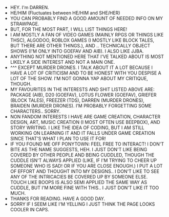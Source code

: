- HEY. I'm DARREN.
- HE/HIM (Fluctuates between HE/HIM and SHE/HER)
- YOU CAN PROBABLY FIND A GOOD AMOUNT OF NEEDED INFO ON MY STRAWPAGE.
- BUT, FOR THE MOST PART, I WILL LIST THINGS HERE!
- I AM MOSTLY A FAN OF VIDEO GAMES (MAINLY RPGS OR THINGS LIKE THSC), ALGODOO, ROBLOX GAMES (I MOSTLY LIKE BLOCK TALES, BUT THERE ARE OTHER THINGS.), AND .. TECHNICALLY OBJECT SHOWS (I'M ONLY INTO GOEFAV AND AIB). I ALSO LIKE JJBA.
-  ANYTHING NOT MENTIONED HERE THAT I'VE TALKED ABOUT IS MOST LIKELY A SIDE INTEREST AND NOT A MAIN ONE.
-  ^^^ EXCEPT MURDER DRONES. I TALK ABOUT IT A LOT BECAUSE I HAVE A LOT OF CRITICISM AND TO BE HONEST WITH YOU DESPISE A LOT OF THE SHOW. I'M NOT GONNA YAP ABOUT MY CRITIQUE, THOUGH.
- MY FAVOURITES IN THE INTERESTS AND SHIT LISTED ABOVE ARE: PACKAGE (AIB), D20 (GOEFAV), LOTUS FLOWER (GOEFAV), GRIEFER (BLOCK TALES), FREEZER (TDS), DARREN (MURDER DRONES), BRAIDEN (MURDER DRONES). I'M PROBABLY FORGETTING SOME CHARACTERS.. SORRY.
- NON FANDOM INTERESTS I HAVE ARE GAME CREATION, CHARACTER DESIGN, ART, MUSIC CREATION (I MOST OFTEN USE BEEPBOX), AND STORY WRITING. I LIKE THE IDEA OF CODING, BUT I AM STILL WORKING ON LEARNING IT AND IT FALLS UNDER GAME CREATION SINCE THAT'S WHAT I PLAN TO USE IT FOR!
- IF YOU FOUND ME OFF PONYTOWN:
FEEL FREE TO INTERACT! I DON'T BITE AS THE NAME SUGGESTS, HEH.
I JUST DON'T LIKE BEING COVERED BY OTHER PEOPLE AND BEING CUDDLED, THOUGH THE CUDDLE ISN'T ALWAYS APPLIED (LIKE, IF I'M TRYING TO CHEER UP SOMEONE WHO IS SAD! OR IF YOU ARE CLOSE ENOUGH.)
I PUT A LOT OF EFFORT AND THOUGHT INTO MY DESIGNS.. I DON'T LIKE TO SEE ANY OF THE INTRICACIES BE COVERED UP BY SOMEONE ELSE.
TOUCH LIKE BOOPS IS ALSO SEMI APPLIED THE SAME WAY AS CUDDLE, BUT I'M MORE FINE WITH THIS.. I JUST DON'T LIKE IT TOO MUCH.
- THANKS FOR READING. HAVE A GOOD DAY.
- SORRY IF I SEEM LIKE I'M YELLING I JUST THINK THE PAGE LOOKS COOLER IN CAPS.
